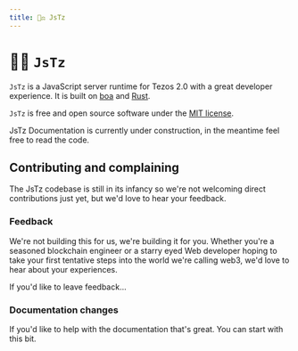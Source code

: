 ```yaml
---
title: 👨‍⚖️ JsTz
---
```


# 👨‍⚖️ `JsTz`

`JsTz` is a JavaScript server runtime for Tezos 2.0
with a great developer experience. It is built on [boa](https://boajs.dev/) and [Rust](https://www.rust-lang.org/).

`JsTz` is free and open source software under the [MIT license](TODO).


JsTz Documentation is currently under construction, in the meantime feel free to read the code.

## Contributing and complaining
The JsTz codebase is still in its infancy so we're not welcoming direct contributions just yet, but we'd love to hear your feedback.

### Feedback
We're not building this for us, we're building it for you. Whether you're a seasoned blockchain engineer or a starry eyed Web developer hoping to take your first tentative steps into the world we're calling web3, we'd love to hear about your experiences.

If you'd like to leave feedback...


### Documentation changes
If you'd like to help with the documentation that's great. 
You can start with this bit. 
